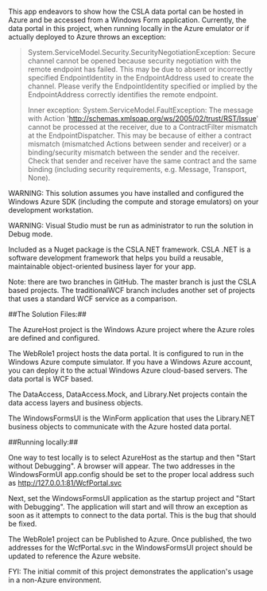 This app endeavors to show how the CSLA data portal can
be hosted in Azure and be accessed from a Windows Form
application. Currently, the data portal in this project,
when running locally in the Azure emulator or if
actually deployed to Azure throws an exception:

>System.ServiceModel.Security.SecurityNegotiationException:
>Secure channel cannot be opened because security negotiation with the remote endpoint has failed. This may be due to absent or incorrectly specified EndpointIdentity in the EndpointAddress used to create the channel. Please verify the EndpointIdentity specified or implied by the EndpointAddress correctly identifies the remote endpoint. 
>
>Inner exception:
>System.ServiceModel.FaultException: The message with Action 'http://schemas.xmlsoap.org/ws/2005/02/trust/RST/Issue' cannot be processed at the receiver, due to a ContractFilter mismatch at the EndpointDispatcher. This may be because of either a contract mismatch (mismatched Actions between sender and receiver) or a binding/security mismatch between the sender and the receiver.  Check that sender and receiver have the same contract and the same binding (including security requirements, e.g. Message, Transport, None).

WARNING: This solution assumes you have installed and
configured the Windows Azure SDK (including the compute
and storage emulators) on your development workstation.

WARNING: Visual Studio must be run as administrator to
run the solution in Debug mode.

Included as a Nuget package is the CSLA.NET framework. 
CSLA .NET is a software development framework that helps 
you build a reusable, maintainable object-oriented 
business layer for your app.

Note: there are two branches in GitHub. The master branch
is just the CSLA based projects. The traditionalWCF branch
includes another set of projects that uses a standard
WCF service as a comparison.

##The Solution Files:##

The AzureHost project is the Windows Azure project where
the Azure roles are defined and configured.

The WebRole1 project hosts the data portal. It is configured
to run in the Windows Azure compute simulator. If you have
a Windows Azure account, you can deploy it to the actual
Windows Azure cloud-based servers. The data portal is WCF
based.

The DataAccess, DataAccess.Mock, and Library.Net projects
contain the data access layers and business objects.

The WindowsFormsUI is the WinForm application that uses
the Library.NET business objects to communicate with the
Azure hosted data portal.

##Running locally:##

One way to test locally is to select AzureHost as the
startup and then "Start without Debugging". A browser will
appear. The two addresses in the WindowsFormUI app.config 
should be set to the proper local address such as 
http://127.0.0.1:81/WcfPortal.svc

Next, set the WindowsFormsUI application as the startup 
project and "Start with Debugging". The application will 
start and will throw an exception as soon as it attempts
to connect to the data portal. This is the bug that should
be fixed.

The WebRole1 project can be Published to Azure. Once 
published, the two addresses for the WcfPortal.svc in the 
WindowsFormsUI project should be updated to reference the
Azure website.

FYI: The initial commit of this project demonstrates the 
application's usage in a non-Azure environment.
